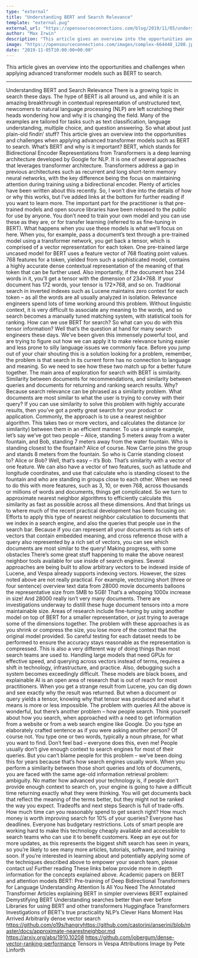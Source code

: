 ```yaml
---
type: "external"
title: "Understanding BERT and Search Relevance"
template: "external.pug"
external_url: "https://opensourceconnections.com/blog/2019/11/05/understanding-bert-and-search-relevance/"
author: "Max Irwin"
description: "This article gives an overview into the opportunities and challenges when applying advanced transformer models such as BERT to search."
image: "https://opensourceconnections.com/images/complex-664440_1280.jpg"
date: "2019-11-05T10:00:00+00:00"
---
```


This article gives an overview into the opportunities and challenges when applying advanced transformer models such as BERT to search.

---

Understanding BERT and Search Relevance
There is a growing topic in search these days. The hype of BERT is all around us, and while it is an amazing breakthrough in contextual representation of unstructured text, newcomers to natural language processing (NLP) are left scratching their heads wondering how and why it is changing the field. Many of the examples are tailored for tasks such as text classification, language understanding, multiple choice, and question answering. So what about just plain-old findin’ stuff? This article gives an overview into the opportunities and challenges when applying advanced transformer models such as BERT to search.
What’s BERT and why is it important?
BERT, which stands for Bidirectional Encoder Representations from Transformers is a deep learning architecture developed by Google for NLP. It is one of several approaches that leverages transformer architecture. Transformers address a gap in previous architectures such as recurrent and long short-term memory neural networks, with the key difference being the focus on maintaining attention during training using a bidirectional encoder. Plenty of articles have been written about this recently. So, I won’t dive into the details of how or why this works, but I’ve added links at the bottom for further reading if you want to learn more. The important part for the practitioner is that pre-trained models and open source libraries have been released to the public for use by anyone. You don’t need to train your own model and you can use these as they are, or for transfer learning (referred to as fine-tuning in BERT).
What happens when you use these models is what we’ll focus on here. When you, for example, pass a document’s text through a pre-trained model using a transformer network, you get back a tensor, which is comprised of a vector representation for each token. One pre-trained large uncased model for BERT uses a feature vector of 768 floating point values. 768 features for a token, yielded from such a sophisticated model, contains a highly accurate dense contextual representation of the meaning of that token that can be further used. Also importantly, if the document has 234 words in it, you’ll get a tensor with the dimension of 234×768. If your document has 172 words, your tensor is 172×768, and so on.
Traditional search in inverted indexes such as Lucene maintains zero context for each token – as all the words are all usually analyzed in isolation. Relevance engineers spend lots of time working around this problem. Without linguistic context, it is very difficult to associate any meaning to the words, and so search becomes a manually tuned matching system, with statistical tools for ranking.
How can we use BERT for search?
So what can you do with this tensor information? Well that’s the question at hand for many search engineers these days. We’ve been given this immensely powerful tool, and are trying to figure out how we can apply it to make relevance tuning easier and less prone to silly language issues we commonly face. Before you jump out of your chair shouting this is a solution looking for a problem, remember, the problem is that search in its current form has no connection to language and meaning. So we need to see how these two match up for a better future together.
The main area of exploration for search with BERT is similarity. Similarity between documents for recommendations, and similarity between queries and documents for returning and ranking search results. Why? Because search relevance can be phrased as a similarity problem. What documents are most similar to what the user is trying to convey with their query? If you can use similarity to solve this problem with highly accurate results, then you’ve got a pretty great search for your product or application.
Commonly, the approach is to use a nearest neighbor algorithm. This takes two or more vectors, and calculates the distance (or similarity) between them in an efficient manner. To use a simple example, let’s say we’ve got two people – Alice, standing 5 meters away from a water fountain, and Bob, standing 7 meters away from the water fountain. Who is standing closest to the fountain? Alice of course. Now Carrie joins the group and stands 8 meters from the fountain. So who is Carrie standing closest to? Alice or Bob? Well, that’s easy – it’s Bob. That’s similarity with a vector of one feature. We can also have a vector of two features, such as latitude and longitude coordinates, and use that calculate who is standing closest to the fountain and who are standing in groups close to each other.
When we need to do this with more features, such as 3, 10, or even 768, across thousands or millions of words and documents, things get complicated. So we turn to approximate nearest neighbor algorithms to efficiently calculate this similarity as fast as possible across all these dimensions.
And that brings us to where much of the recent practical development has been focusing on: Efforts to apply this type of nearest neighbor calculation to documents that we index in a search engine, and also the queries that people use in the search bar. Because if you can represent all your documents as rich sets of vectors that contain embedded meaning, and cross reference those with a query also represented by a rich set of vectors, you can see which documents are most similar to the query!
Making progress, with some obstacles
There’s some great stuff happening to make the above nearest neighbor tools available for use inside of search engines. Several approaches are being built to allow arbitrary vectors to be indexed inside of Lucene, and Vespa already supports indexing vectors. However, the sizes noted above are not really practical. For example, vectorizing short (three or four sentence) overview text data from 28000 movie documents balloons the representative size from 5MB to 5GB! That’s a whopping 1000x increase in size! And 28000 really isn’t very many documents.
There are investigations underway to distill these huge document tensors into a more maintainable size. Areas of research include fine-tuning by using another model on top of BERT for a smaller representation, or just trying to average some of the dimensions together. The problem with these approaches is as you shrink or compress the size, you lose more of the context that the original model provided. So careful testing for each dataset needs to be performed to ensure the accuracy stays reasonable as the representation is compressed.
This is also a very different way of doing things than most search teams are used to. Handling large models that need GPUs for effective speed, and querying across vectors instead of terms, requires a shift in technology, infrastructure, and practice. Also, debugging such a system becomes exceedingly difficult. These models are black boxes, and explainable AI is an open area of research that is out of reach for most practitioners. When you get a strange result from Lucene, you can dig down and see exactly why the result was returned. But when a document or query yields a tensor, knowing why that tensor was produced and what it means is more or less impossible.
The problem with queries
All the above is wonderful, but there’s another problem – how people search. Think yourself about how you search, when approached with a need to get information from a website or from a web search engine like Google. Do you type an elaborately crafted sentence as if you were asking another person? Of course not. You type one or two words, typically a noun phrase, for what you want to find. Don’t feel bad – everyone does this, even me! People usually don’t give enough context to search engines for most of their queries. But you can’t blame people for this problem – we’ve been doing this for years because that’s how search engines usually work.
When you perform a similarity between those short queries and lots of documents, you are faced with the same age-old information retrieval problem: ambiguity. No matter how advanced your technology is, if people don’t provide enough context to search on, your engine is going to have a difficult time returning exactly what they were thinking. You will get documents back that reflect the meaning of the terms better, but they might not be ranked the way you expect.
Tradeoffs and next steps
Search is full of trade-offs. How much time can you reasonably spend to get search right? How much money is worth improving search for 10% of your queries? Everyone has deadlines. Everyone has budgetary restrictions. Lots of smart people are working hard to make this technology cheaply available and accessible to search teams who can use it to benefit customers. Keep an eye out for more updates, as this represents the biggest shift search has seen in years, so you’re likely to see many more articles, tutorials, software, and training soon.
If you’re interested in learning about and potentially applying some of the techniques described above to empower your search team, please contact us!
Further reading
These links below provide more in depth information for the concepts explained above.
Academic papers on BERT and attention models
BERT: Pre-training of Deep Bidirectional Transformers for Language Understanding
Attention Is All You Need
The Annotated Transformer
Articles explaining BERT in simpler overviews
BERT explained
Demystifying BERT
Understanding searches better than ever before
Libraries for using BERT and other transformers
Huggingface Transformers
Investigations of BERT’s true practicality
NLP’s Clever Hans Moment Has Arrived
Arbitrarily dense vector search
https://github.com/o19s/hangryhttps://github.com/castorini/anserini/blob/master/docs/approximate-nearestneighbor.md
https://arxiv.org/abs/1910.10208
https://github.com/jobergum/dense-vector-ranking-performance
Tensors in Vespa
Attributions
Image by Pete Linforth
